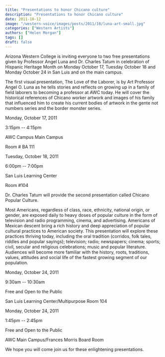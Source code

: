 ```yaml
---
title: "Presentations to honor Chicano culture"
description: "Presentations to honor Chicano culture"
date: 2011-10-12
image: "/western-voice/images/posts/2011/10/luna-art-small.jpg"
categories: ["Western Artists"]
authors: ["Helen Morgan"]
tags: []
draft: false
---
```

Arizona Western College is inviting everyone to two free presentations given by Professor Angel Luna and Dr. Charles Tatum in celebration of Hispanic Heritage Month on Monday October 17, Tuesday October 18 and Monday October 24 in San Luis and on the main campus.

The first visual presentation, The Love of the Laborer, is by Art Professor Angel O. Luna as he tells stories and reflects on growing up in a family of field laborers to becoming a professor at AWC today. He will cover the historical references of Chicano worker artwork and images of his family that influenced him to create his current bodies of artwork in the gente not numbers series and the border monster series.

Monday, October 17, 2011

3:15pm -- 4:15pm

AWC Campus Main Campus

Room # BA 111

Tuesday, October 18, 2011

6:00pm -- 7:00pm

San Luis Learning Center

Room #104

Dr. Charles Tatum will provide the second presentation called Chicano Popular Culture.

Most Americans, regardless of class, race, ethnicity, national origin, or gender, are exposed daily to heavy doses of popular culture in the form of television and radio programming, cinema, and advertising. Americans of Mexican descent bring a rich history and deep appreciation of popular cultural practices to American society. This presentation will explore these practices thriving today, including the oral tradition (corridos, folk tales, riddles and popular sayings); television; radio; newspapers; cinema; sports; civil, secular and religious celebrations; music and popular literature. Audiences will become more familiar with the history, roots, traditions, values, attitudes and social life of the fastest growing segment of our population.

Monday, October 24, 2011

9:30am -- 10:30am

Free and Open to the Public

San Luis Learning Center/Multipurpose Room 104

Monday, October 24, 2011

1:45pm -- 2:45pm

Free and Open to the Public

AWC Main Campus/Frances Morris Board Room

We hope you will come join us for these enlightening presentations.
